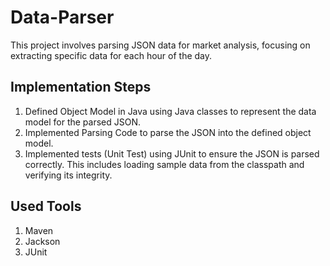 # Data-Parser
This project involves parsing JSON data for market analysis, focusing on extracting specific data for each hour of the day.


## Implementation Steps
1. Defined Object Model in Java using Java classes to represent the data model for the parsed JSON.
2. Implemented Parsing Code to parse the JSON into the defined object model.
3. Implemented tests (Unit Test) using JUnit to ensure the JSON is parsed correctly. This includes loading sample data from the classpath and verifying its integrity.

## Used Tools
1. Maven
2. Jackson
3. JUnit
